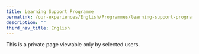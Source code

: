 ```yaml
---
title: Learning Support Programme
permalink: /our-experiences/English/Programmes/learning-support-programme/
description: ""
third_nav_title: English
---
```


This is a private page viewable only by selected users.